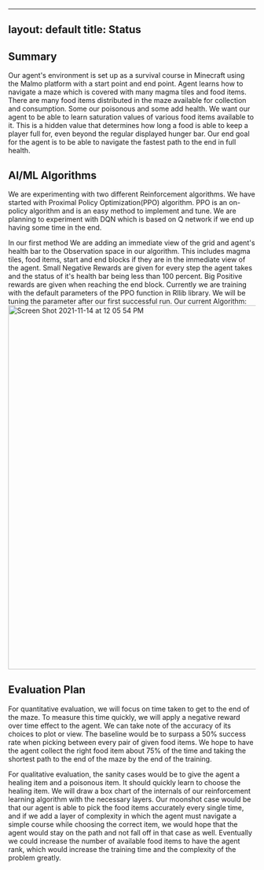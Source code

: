  ---
layout: default
title:  Status
---
## Summary
Our agent's environment is set up as a survival course in Minecraft using the Malmo platform with a start point and end point. Agent learns how to navigate a maze which is covered with many magma tiles and food items. There are many food items distributed in the maze available for collection and consumption. Some our poisonous and some add health. We want our agent to be able to learn saturation values of various food items available to it. This is a hidden value that determines how long a food is able to keep a player full for, even beyond the regular displayed hunger bar. Our end goal for the agent is to be able to navigate the fastest path to the end in full health.


## AI/ML Algorithms
We are experimenting with two different Reinforcement algorithms. We have started with Proximal Policy Optimization(PPO) algorithm. PPO is an on-policy algorithm and is an easy method to implement and tune. We are planning to experiment with DQN which is based on Q network if we end up having some time in the end.

In our first method We are adding an immediate view of the grid and agent's health bar to the Observation space in our algorithm. This includes magma tiles, food items, start and end blocks if they are in the immediate view of the agent. Small Negative Rewards are given for every step the agent takes and the status of it's health bar being less than 100 percent. Big Positive rewards are given when reaching the end block. Currently we are training with the default parameters of the PPO function in Rllib library. We will be tuning the parameter after our first successful run.
Our current Algorithm:
<img width="741" alt="Screen Shot 2021-11-14 at 12 05 54 PM" src="https://user-images.githubusercontent.com/62405418/141696775-10b495b7-5775-4ac9-bf58-fd4caa95cdd0.png">


## Evaluation Plan
For quantitative evaluation, we will focus on time taken to get to the end of the maze. To measure this time quickly, we will apply a negative reward over time effect to the agent. We can take note of the accuracy of its choices to plot or view. The baseline would be to surpass a 50% success rate when picking between every pair of given food items. We hope to have the agent collect the right food item about 75% of the time and taking the shortest path to the end of the maze by the end of the training.

For qualitative evaluation, the sanity cases would be to give the agent a healing item and a poisonous item. It should quickly learn to choose the healing item. We will draw a box chart of the internals of our reinforcement learning algorithm with the necessary layers. Our moonshot case would be that our agent is able to pick the food items accurately every single time, and if we add a layer of complexity in which the agent must navigate a simple course while choosing the correct item, we would hope that the agent would stay on the path and not fall off in that case as well. Eventually we could increase the number of available food items to have the agent rank, which would increase the training time and the complexity of the problem greatly.
